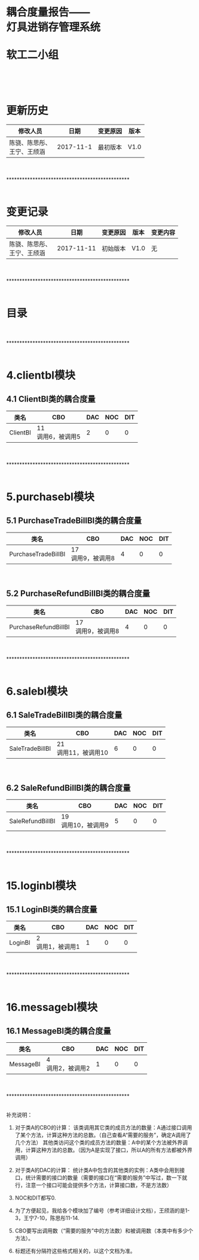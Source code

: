 耦合度量报告——<br/>灯具进销存管理系统<br/><br/>软工二小组
=========================



<br/>
<br/>
<br/>

# 更新历史
| **修改人员**           | **日期**    | **变更原因** | **版本** |
| ------------------ | --------- | -------- | ------ |
| 陈骁、陈思彤、<br/>王宁、王颀涵 | 2017-11-1 | 最初版本     | V1.0   |

<br/>
<br/>
***********************************************
<br/>
<br/>

# 变更记录
| **修改人员**           | **日期**     | **变更原因** | **版本** | **变更内容** |
| ------------------ | ---------- | -------- | ------ | -------- |
| 陈骁、陈思彤、<br/>王宁、王颀涵 | 2017-11-11 | 初始版本     | V1.0   | 无        |

<br/>
<br/>
***********************************************
<br/>
<br/>

# 目录


<br/>
<br/>
***********************************************
<br/>
<br/>

# 4.clientbl模块
## 4.1 ClientBl类的耦合度量
| 类名       | CBO             | DAC  | NOC  | DIT  |
| -------- | --------------- | ---- | ---- | ---- |
| ClientBl | 11<br/>调用6，被调用5 | 2    | 0    | 0    |

<br/>
<br/>
***********************************************
<br/>
<br/>

# 5.purchasebl模块
## 5.1 PurchaseTradeBillBl类的耦合度量
| 类名                  | CBO             | DAC  | NOC  | DIT  |
| ------------------- | --------------- | ---- | ---- | ---- |
| PurchaseTradeBillBl | 17<br/>调用9，被调用8 | 4    | 0    | 0    |

<br/>

## 5.2 PurchaseRefundBillBl类的耦合度量
| 类名                   | CBO             | DAC  | NOC  | DIT  |
| -------------------- | --------------- | ---- | ---- | ---- |
| PurchaseRefundBillBl | 17<br/>调用9，被调用8 | 4    | 0    | 0    |

<br/>
<br/>
***********************************************
<br/>
<br/>

# 6.salebl模块
## 6.1 SaleTradeBillBl类的耦合度量
| 类名              | CBO               | DAC  | NOC  | DIT  |
| --------------- | ----------------- | ---- | ---- | ---- |
| SaleTradeBillBl | 21<br/>调用11，被调用10 | 6    | 0    | 0    |

<br/>

## 6.2 SaleRefundBillBl类的耦合度量
| 类名               | CBO              | DAC  | NOC  | DIT  |
| ---------------- | ---------------- | ---- | ---- | ---- |
| SaleRefundBillBl | 19<br/>调用10，被调用9 | 5    | 0    | 0    |

<br/>
<br/>
***********************************************
<br/>
<br/>

# 15.loginbl模块
## 15.1 LoginBl类的耦合度量
| 类名      | CBO            | DAC  | NOC  | DIT  |
| ------- | -------------- | ---- | ---- | ---- |
| LoginBl | 2<br/>调用1，被调用1 | 1    | 0    | 0    |

<br/>
<br/>
***********************************************
<br/>
<br/>

# 16.messagebl模块
## 16.1 MessageBl类的耦合度量
| 类名        | CBO            | DAC  | NOC  | DIT  |
| --------- | -------------- | ---- | ---- | ---- |
| MessageBl | 4<br/>调用2，被调用2 | 1    | 0    | 0    |

<br/>
<br/>
***********************************************
<br/>
<br/>




补充说明：

1. 对于类A的CBO的计算：
   该类调用其它类的成员方法的数量：A通过接口调用了某个方法，计算这种方法的总数。（自己查看A“需要的服务”，确定A调用了几个方法）
    其他类访问这个类的成员方法的数量：A中的某个方法被外界调用，计算这种方法的总数。（因为A是实现了接口，所以A的所有方法都被外界调用）

2. 对于类A的DAC的计算：
   统计类A中包含的其他类的实例：A类中会用到接口，统计需要的接口的数量（需要的接口在“需要的服务”中写过，数一下就行，注意一个接口可能会提供多个方法，计算接口数，不是方法数）

3. NOC和DIT都写0.

4. 为了方便起见，我给各个模块加了编号（参考详细设计文档），王颀涵的是1-3，王宁7-10，陈思彤11-14.

5. CBO要写出调用数（“需要的服务”中的方法数）和被调用数（本类中有多少个方法）。

6. 标题还有分隔符这些格式相关的，以这个文档为准。